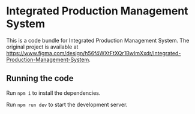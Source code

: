 
  # Integrated Production Management System

  This is a code bundle for Integrated Production Management System. The original project is available at https://www.figma.com/design/h56f4WXtFtXQr1BwImXxdr/Integrated-Production-Management-System.

  ## Running the code

  Run `npm i` to install the dependencies.

  Run `npm run dev` to start the development server.
  